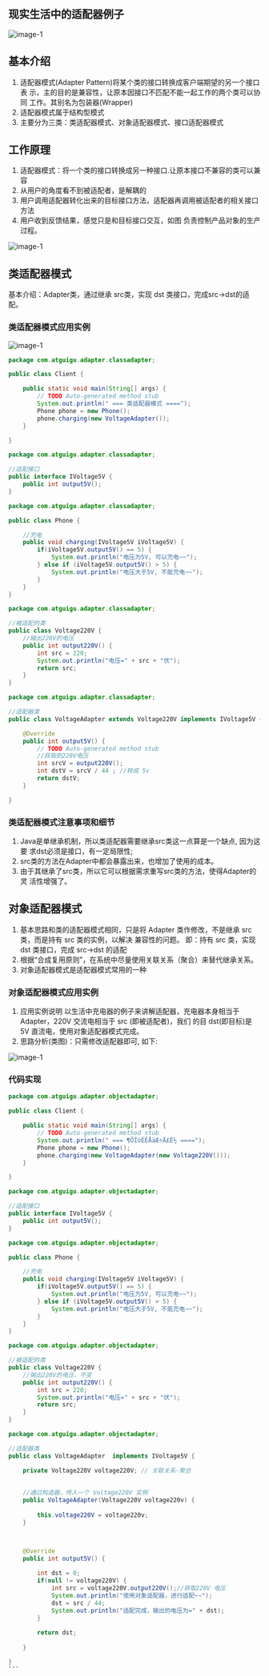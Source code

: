 ## 现实生活中的适配器例子
![image-1](images/3.png)

## 基本介绍
1) 适配器模式(Adapter Pattern)将某个类的接口转换成客户端期望的另一个接口表
示，主的目的是兼容性，让原本因接口不匹配不能一起工作的两个类可以协同
工作。其别名为包装器(Wrapper)
2) 适配器模式属于结构型模式
3) 主要分为三类：类适配器模式、对象适配器模式、接口适配器模式

## 工作原理
1) 适配器模式：将一个类的接口转换成另一种接口.让原本接口不兼容的类可以兼
容
2) 从用户的角度看不到被适配者，是解耦的
3) 用户调用适配器转化出来的目标接口方法，适配器再调用被适配者的相关接口
方法
4) 用户收到反馈结果，感觉只是和目标接口交互，如图
负责控制产品对象的生产过程。

![image-1](images/1.png)


## 类适配器模式
基本介绍：Adapter类，通过继承 src类，实现 dst 类接口，完成src->dst的适配。

### 类适配器模式应用实例
![image-1](images/2.png)

````java
package com.atguigu.adapter.classadapter;

public class Client {

	public static void main(String[] args) {
		// TODO Auto-generated method stub
		System.out.println(" === 类适配器模式 ====");
		Phone phone = new Phone();
		phone.charging(new VoltageAdapter());
	}

}

````
````java
package com.atguigu.adapter.classadapter;

//适配接口
public interface IVoltage5V {
	public int output5V();
}
````
````java
package com.atguigu.adapter.classadapter;

public class Phone {

	//充电
	public void charging(IVoltage5V iVoltage5V) {
		if(iVoltage5V.output5V() == 5) {
			System.out.println("电压为5V, 可以充电~~");
		} else if (iVoltage5V.output5V() > 5) {
			System.out.println("电压大于5V, 不能充电~~");
		}
	}
}

````
````java
package com.atguigu.adapter.classadapter;

//被适配的类
public class Voltage220V {
	//输出220V的电压
	public int output220V() {
		int src = 220;
		System.out.println("电压=" + src + "伏");
		return src;
	}
}

````
````java
package com.atguigu.adapter.classadapter;

//适配器类
public class VoltageAdapter extends Voltage220V implements IVoltage5V {

	@Override
	public int output5V() {
		// TODO Auto-generated method stub
		//获取到220V电压
		int srcV = output220V();
		int dstV = srcV / 44 ; //转成 5v
		return dstV;
	}

}

````

### 类适配器模式注意事项和细节

1) Java是单继承机制，所以类适配器需要继承src类这一点算是一个缺点, 因为这要
求dst必须是接口，有一定局限性;
2) src类的方法在Adapter中都会暴露出来，也增加了使用的成本。
3) 由于其继承了src类，所以它可以根据需求重写src类的方法，使得Adapter的灵
活性增强了。

## 对象适配器模式
1) 基本思路和类的适配器模式相同，只是将 Adapter 类作修改，不是继承 src 类，而是持有 src 类的实例，以解决
兼容性的问题。 即：持有 src 类，实现 dst 类接口，完成 src->dst 的适配
2) 根据“合成复用原则”，在系统中尽量使用关联关系（聚合）来替代继承关系。
3) 对象适配器模式是适配器模式常用的一种

### 对象适配器模式应用实例
1) 应用实例说明
以生活中充电器的例子来讲解适配器，充电器本身相当于 Adapter，220V 交流电相当于 src (即被适配者)，我们
的目 dst(即目标)是 5V 直流电，使用对象适配器模式完成。
2) 思路分析(类图)：只需修改适配器即可, 如下:

![image-1](images/4.png)


### 代码实现

````java
package com.atguigu.adapter.objectadapter;

public class Client {

	public static void main(String[] args) {
		// TODO Auto-generated method stub
		System.out.println(" === ¶ÔÏóÊÊÅäÆ÷Ä£Ê½ ====");
		Phone phone = new Phone();
		phone.charging(new VoltageAdapter(new Voltage220V()));
	}

}

````

````java
package com.atguigu.adapter.objectadapter;

//适配接口
public interface IVoltage5V {
	public int output5V();
}


````
````java
package com.atguigu.adapter.objectadapter;

public class Phone {

	//充电
	public void charging(IVoltage5V iVoltage5V) {
		if(iVoltage5V.output5V() == 5) {
			System.out.println("电压为5V, 可以充电~~");
		} else if (iVoltage5V.output5V() > 5) {
			System.out.println("电压大于5V, 不能充电~~");
		}
	}
}

````
````java
package com.atguigu.adapter.objectadapter;

//被适配的类
public class Voltage220V {
	//输出220V的电压，不变
	public int output220V() {
		int src = 220;
		System.out.println("电压=" + src + "伏");
		return src;
	}
}


````
````java
package com.atguigu.adapter.objectadapter;

//适配器类
public class VoltageAdapter  implements IVoltage5V {

	private Voltage220V voltage220V; // 关联关系-聚合
	
	
	//通过构造器，传入一个 Voltage220V 实例
	public VoltageAdapter(Voltage220V voltage220v) {
		
		this.voltage220V = voltage220v;
	}



	@Override
	public int output5V() {
		
		int dst = 0;
		if(null != voltage220V) {
			int src = voltage220V.output220V();//获取220V 电压
			System.out.println("使用对象适配器，进行适配~~");
			dst = src / 44;
			System.out.println("适配完成，输出的电压为=" + dst);
		}
		
		return dst;
		
	}

}
```